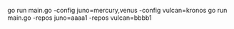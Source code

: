 go run main.go -config juno=mercury,venus -config vulcan=kronos
go run main.go -repos juno=aaaa1 -repos vulcan=bbbb1